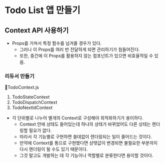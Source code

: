 # Todo List 앱 만들기

## Context API 사용하기

-   Props를 거쳐서 특정 함수를 넘겨줄 경우가 있다.
    -   그러나 이 Props를 여러 번 전달하게 되면 관리하기가 힘들어진다.
    -   또한, 중간에 이 Props를 활용하지 않는 컴포넌트가 있으면 비효율적일 수 있음.

### 리듀서 만들기

💾TodoContext.js

1. TodoStateContext
2. TodoDispatchContext
3. TodoNextIdContext

-   각 단위별로 나누어 별개의 Context로 구성해야 최적화하기가 용이하다.
    -   Context 안에 상태도 들어있는데 하나의 상태가 바뀌었어도 다른 상태는 렌더링할 필요가 없다.
    -   따라서 각 기능별로 구현하면 쓸데없이 렌더링되는 일이 줄어드는 것이다.
    -   만약에 Context를 통으로 구현했다면 상탯값이 변경되면 불필요한 부분까지 다시 렌더링이 될 수도 있기 때문이다.
    -   그것 말고도 개발하는 데 각 기능이나 역할별로 분류한다면 용이할 것이다.
